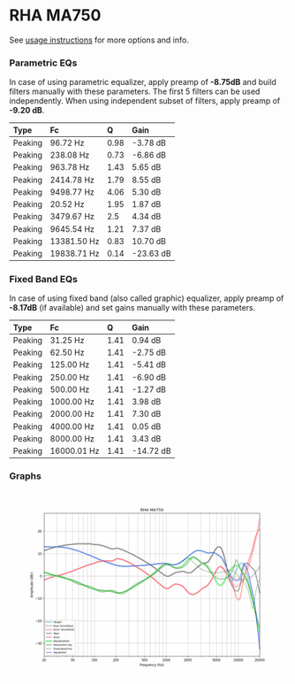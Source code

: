 # RHA MA750
See [usage instructions](https://github.com/jaakkopasanen/AutoEq#usage) for more options and info.

### Parametric EQs
In case of using parametric equalizer, apply preamp of **-8.75dB** and build filters manually
with these parameters. The first 5 filters can be used independently.
When using independent subset of filters, apply preamp of **-9.20 dB**.

| Type    | Fc          |    Q | Gain      |
|:--------|:------------|:-----|:----------|
| Peaking | 96.72 Hz    | 0.98 | -3.78 dB  |
| Peaking | 238.08 Hz   | 0.73 | -6.86 dB  |
| Peaking | 963.78 Hz   | 1.43 | 5.65 dB   |
| Peaking | 2414.78 Hz  | 1.79 | 8.55 dB   |
| Peaking | 9498.77 Hz  | 4.06 | 5.30 dB   |
| Peaking | 20.52 Hz    | 1.95 | 1.87 dB   |
| Peaking | 3479.67 Hz  | 2.5  | 4.34 dB   |
| Peaking | 9645.54 Hz  | 1.21 | 7.37 dB   |
| Peaking | 13381.50 Hz | 0.83 | 10.70 dB  |
| Peaking | 19838.71 Hz | 0.14 | -23.63 dB |

### Fixed Band EQs
In case of using fixed band (also called graphic) equalizer, apply preamp of **-8.17dB**
(if available) and set gains manually with these parameters.

| Type    | Fc          |    Q | Gain      |
|:--------|:------------|:-----|:----------|
| Peaking | 31.25 Hz    | 1.41 | 0.94 dB   |
| Peaking | 62.50 Hz    | 1.41 | -2.75 dB  |
| Peaking | 125.00 Hz   | 1.41 | -5.41 dB  |
| Peaking | 250.00 Hz   | 1.41 | -6.90 dB  |
| Peaking | 500.00 Hz   | 1.41 | -1.27 dB  |
| Peaking | 1000.00 Hz  | 1.41 | 3.98 dB   |
| Peaking | 2000.00 Hz  | 1.41 | 7.30 dB   |
| Peaking | 4000.00 Hz  | 1.41 | 0.05 dB   |
| Peaking | 8000.00 Hz  | 1.41 | 3.43 dB   |
| Peaking | 16000.01 Hz | 1.41 | -14.72 dB |

### Graphs
![](./RHA%20MA750.png)